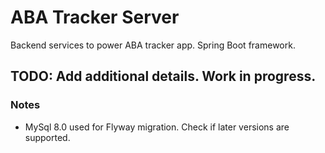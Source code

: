 # ABA Tracker Server

Backend services to power ABA tracker app. Spring Boot framework.

## TODO: Add additional details. Work in progress.

### Notes
- MySql 8.0 used for Flyway migration. Check if later versions are supported.